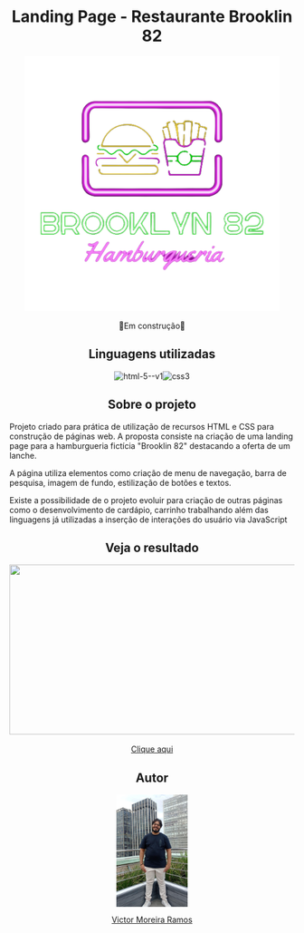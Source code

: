 <h1 align="center">Landing Page - Restaurante Brooklin 82</h1>

<p align="center"> <img src="https://github.com/TheV1k/hamburgueria-brooklin-82/blob/main/img/logo.png"></p>

<p align="center">🚧Em construção🚧</p>

<h2 align="center">Linguagens utilizadas</h2>

<p align="center"><img width="48" height="48" src="https://img.icons8.com/color/48/html-5--v1.png" alt="html-5--v1"/><img width="48" height="48" src="https://img.icons8.com/fluency/48/css3.png" alt="css3"/></p>


<h2 align="center"> Sobre o projeto </h2>

<p>Projeto criado para prática de utilização de recursos HTML e CSS para construção de páginas web. A proposta consiste na criação de uma landing page para a hamburgueria fictícia "Brooklin 82" destacando a oferta de um lanche.</p>

<p>A página utiliza elementos como criação de menu de navegação, barra de pesquisa, imagem de fundo, estilização de botões e textos. </p>

<p>Existe a possibilidade de o projeto evoluir para criação de outras páginas como o desenvolvimento de cardápio, carrinho trabalhando além das linguagens já utilizadas a inserção de interações do usuário via JavaScript</p>

<h2 align="center">Veja o resultado</h2>

<img width="640" height="300" src="https://www.loom.com/embed/cd235b324b7e4b49b07d4990506de436?sid=2d06f449-7b02-4667-a466-1ea493929a25" frameborder="0" webkitallowfullscreen mozallowfullscreen allowfullscreen>

<p align="center"><a href="https://hamburgueria-brooklin-82.vercel.app/">Clique aqui</a></p>

<h2 align="center">Autor</h2>

<p align="center"><img align="center" src="https://github.com/TheV1k/hamburgueria-brooklin-82/blob/main/img/victor.jpeg" style="width:25%" ></p>

<p align= "center"><a href="https://www.linkedin.com/in/victor-moreira-ramos-2b91b479/">Victor Moreira Ramos</a></p>









